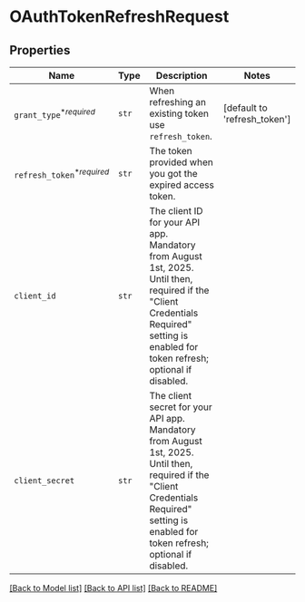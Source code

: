 # OAuthTokenRefreshRequest



## Properties
Name | Type | Description | Notes
------------ | ------------- | ------------- | -------------
| `grant_type`<sup>*_required_</sup> | ```str``` |  When refreshing an existing token use `refresh_token`.  |  [default to 'refresh_token'] |
| `refresh_token`<sup>*_required_</sup> | ```str``` |  The token provided when you got the expired access token.  |  |
| `client_id` | ```str``` |  The client ID for your API app. Mandatory from August 1st, 2025. Until then, required if the &quot;Client Credentials Required&quot; setting is enabled for token refresh; optional if disabled.  |  |
| `client_secret` | ```str``` |  The client secret for your API app. Mandatory from August 1st, 2025. Until then, required if the &quot;Client Credentials Required&quot; setting is enabled for token refresh; optional if disabled.  |  |

[[Back to Model list]](../README.md#documentation-for-models) [[Back to API list]](../README.md#documentation-for-api-endpoints) [[Back to README]](../README.md)

